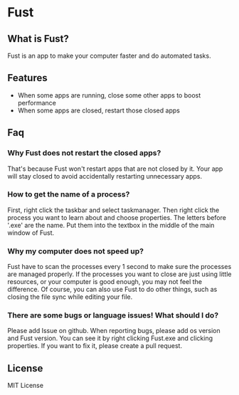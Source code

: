 # Fust

## What is Fust?

Fust is an app to make your computer faster and do automated tasks.

## Features

- When some apps are running, close some other apps to boost performance
- When some apps are closed, restart those closed apps

## Faq

### **Why Fust does not restart the closed apps?**

That's because Fust won't restart apps that are not closed by it. Your app will stay closed to avoid accidentally restarting unnecessary apps.

### **How to get the name of a process?**

First, right click the taskbar and select taskmanager. Then right click the process you want to learn about and choose properties. The letters before '.exe' are the name. Put them into the textbox in the middle of the main window of Fust.

### **Why my computer does not speed up?**

Fust have to scan the processes every 1 second to make sure the processes are managed properly. If the processes you want to close are just using little resources, or your computer is good enough, you may not feel the difference. Of course, you can also use Fust to do other things, such as closing the file sync while editing your file.

### **There are some bugs or language issues! What should I do?**

Please add Issue on github. When reporting bugs, please add os version and Fust version. You can see it by right clicking Fust.exe and clicking properties. If you want to fix it, please create a pull request.

## License

MIT License
